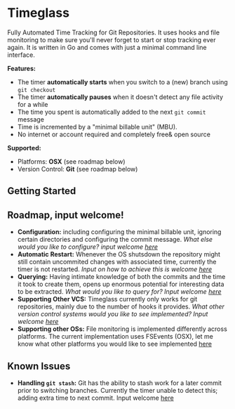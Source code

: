 # Timeglass
Fully Automated Time Tracking for Git Repositories. It uses hooks and file monitoring to make sure you'll never forget to start or stop tracking ever again. It is written in Go and comes with just a minimal command line interface. 

__Features:__

- The timer __automatically starts__ when you switch to a (new) branch using `git checkout`
- The timer __automatically pauses__ when it doesn't detect any file activity for a while
- The time you spent is automatically added to the next `git commit` message
- Time is incremented by a "minimal billable unit" (MBU). 
- No internet or account required and completely free& open source

__Supported:__

- Platforms: __OSX__ (see roadmap below)   
- Version Control: __Git__ (see roadmap below)  

## Getting Started

## Roadmap, input welcome!

- __Configuration:__ including configuring the minimal billable unit, ignoring certain directories and configuring the commit message. _What else would you like to configure? input welcome [here](https://github.com/Timeglass/glass/issues/7)_
- __Automatic Restart:__ Whenever the OS shutsdown the repository might still contain uncommited changes with associated time, currently the timer is not restarted. _Input on how to achieve this is welcome [here](https://github.com/Timeglass/glass/issues/8)_
- __Querying:__ Having intimate knowledge of both the commits and the time it took to create them, opens up enormous potential for interesting data to be extracted. _What would you like to query for? Input welcome [here](https://github.com/Timeglass/glass/issues/9)_
- __Supporting Other VCS:__ Timeglass currently only works for git repositories, mainly due to the number of hooks it provides. _What other version control systems would you like to see implemented? Input welcome [here](https://github.com/Timeglass/glass/issues/10)_
- __Supporting other OSs:__ File monitoring is implemented differently across platforms. The current implementation uses FSEvents (OSX), let me know what other platforms you would like to see implemented [here](https://github.com/Timeglass/glass/issues/11)

## Known Issues

- __Handling `git stash`:__ Git has the ability to stash work for a later commit prior to switching branches. Currently the timer unable to detect this; adding extra time to next commit. Input welcome [here](https://github.com/Timeglass/glass/issues/3)